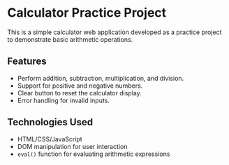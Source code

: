 # Calculator Practice Project

This is a simple calculator web application developed as a practice project to demonstrate basic arithmetic operations.

## Features

- Perform addition, subtraction, multiplication, and division.
- Support for positive and negative numbers.
- Clear button to reset the calculator display.
- Error handling for invalid inputs.

## Technologies Used

- HTML/CSS/JavaScript
- DOM manipulation for user interaction
- `eval()` function for evaluating arithmetic expressions